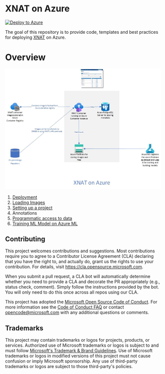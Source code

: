 # XNAT on Azure
[![Deploy to Azure](https://aka.ms/deploytoazurebutton)](https://portal.azure.com/#create/Microsoft.Template/uri/https%3A%2F%2Fraw.githubusercontent.com%2Fmicrosoft%2FXNAT-on-Azure%2Fganesh%2Finit%2F1_Deployment%2Farm%2Fxnat.json%3Ftoken%3DGHSAT0AAAAAABPVIOZK6VKJMKSG4OO5AJZQYXUJD4Q)



The goal of this repository is to provide code, templates and best practices for deploying [XNAT](https://xnat.org/about/) on Azure. 


# Overview
![xnat overview](./images/XNAT%20Diagrams.jpg)

1. [Deployment](1_deployment/README.md)
2. [Loading Images](2_Loading_Images/README.md)
3. [Setting up a project](3_Setting_up_project/README.md)
4. Annotations
5. [Programmatic access to data](5_Programmatic_Access/README.md)
6. [Training ML Model on Azure ML](6_Training_Model_On_Azure_ML/README.md)

## Contributing

This project welcomes contributions and suggestions.  Most contributions require you to agree to a
Contributor License Agreement (CLA) declaring that you have the right to, and actually do, grant us
the rights to use your contribution. For details, visit https://cla.opensource.microsoft.com.

When you submit a pull request, a CLA bot will automatically determine whether you need to provide
a CLA and decorate the PR appropriately (e.g., status check, comment). Simply follow the instructions
provided by the bot. You will only need to do this once across all repos using our CLA.

This project has adopted the [Microsoft Open Source Code of Conduct](https://opensource.microsoft.com/codeofconduct/).
For more information see the [Code of Conduct FAQ](https://opensource.microsoft.com/codeofconduct/faq/) or
contact [opencode@microsoft.com](mailto:opencode@microsoft.com) with any additional questions or comments.

## Trademarks

This project may contain trademarks or logos for projects, products, or services. Authorized use of Microsoft 
trademarks or logos is subject to and must follow 
[Microsoft's Trademark & Brand Guidelines](https://www.microsoft.com/en-us/legal/intellectualproperty/trademarks/usage/general).
Use of Microsoft trademarks or logos in modified versions of this project must not cause confusion or imply Microsoft sponsorship.
Any use of third-party trademarks or logos are subject to those third-party's policies.
